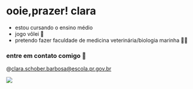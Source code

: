 # ooie,prazer! clara
- estou cursando o ensino médio
- jogo vôlei 🏐
- pretendo fazer faculdade de medicina veterinária/biologia marinha 🐾🦭

### entre em contato comigo 💨
@clara.schober.barbosa@escola.pr.gov.br

![](https://github.com/user-attachments/assets/7baf0e05-d4a1-4cc0-80d2-a27d506a6e69)

